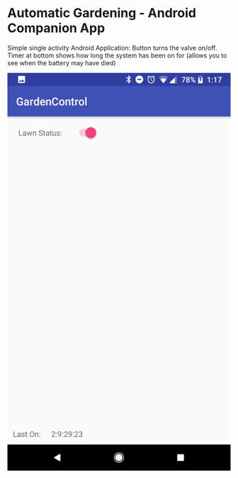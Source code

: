 # Automatic Gardening - Android Companion App

Simple single activity Android Application: Button turns the valve on/off. Timer at bottom shows how long the system has been on for (allows you to see when the battery may have died)

![Android Application](https://github.com/tstokvis/Automatic_Gardening/blob/master/GardenControl/AndroidApplication.png)
